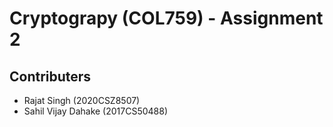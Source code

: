 # Cryptograpy (COL759) - Assignment 2

## Contributers
* Rajat Singh (2020CSZ8507)
* Sahil Vijay Dahake (2017CS50488)
